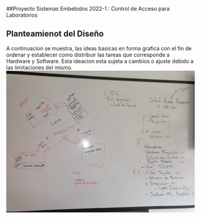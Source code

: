 ##Proyecto Sistemas Embebidos 2022-1 : Control de Acceso para Laboratorios
## Planteamienot del Diseño
A continuacion se muestra, las ideas basicas en forma grafica con el fin de ordenar y establecer como  distribuir las tareas que corresponde a Hardware y Software. Esta ideacion esta sujeta a cambios o ajuste debido a las limitaciones del mismo.
![IdeasBasicas](./Imagenes/Ideacion.jpeg)

